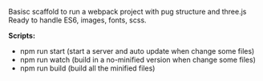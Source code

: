 Basisc scaffold to run a webpack project with pug structure and three.js
Ready to handle ES6, images, fonts, scss.

**Scripts:**
- npm run start (start a server and auto update when change some files)
- npm run watch (build in a no-minified version when change some files)
- npm run build (build all the minified files)
